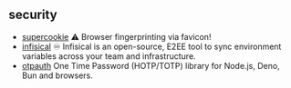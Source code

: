 ## security

- [supercookie](https://github.com/jonasstrehle/supercookie) ⚠️ Browser fingerprinting via favicon!
- [infisical](https://github.com/Infisical/infisical) ♾ Infisical is an open-source, E2EE tool to sync environment variables across your team and infrastructure.
- [otpauth](https://github.com/hectorm/otpauth) One Time Password (HOTP/TOTP) library for Node.js, Deno, Bun and browsers.